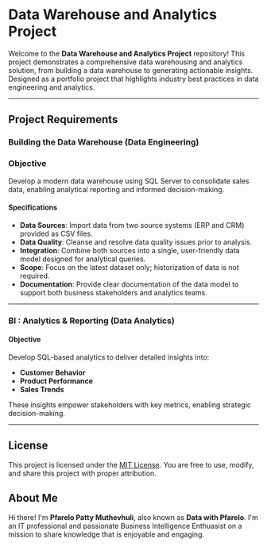 # Data Warehouse and Analytics Project 

Welcome to the **Data Warehouse and Analytics Project** repository!
This project demonstrates a comprehensive data warehousing and analytics solution, from building a data warehouse to generating actionable insights. Designed as a portfolio project that highlights industry best practices in data engineering and analytics.

---

## Project Requirements 

### Building the Data Warehouse (Data Engineering)

### Objective
Develop a modern data warehouse using SQL Server to consolidate sales data, enabling analytical reporting and informed decision-making. 

#### Specifications
- **Data Sources**: Import data from two source systems (ERP and CRM) provided as CSV files.
- **Data Quality**: Cleanse and resolve data quality issues prior to analysis.
- **Integration**: Combine both sources into a single, user-friendly data model designed for analytical queries.
- **Scope**: Focus on the latest dataset only; historization of data is not required.
- **Documentation**: Provide clear documentation of the data model to support both business stakeholders and analytics teams.

- --

### BI : Analytics & Reporting (Data Analytics) 

#### Objective
Develop SQL-based analytics to deliver detailed insights into: 
- **Customer Behavior**
- **Product Performance**
- **Sales Trends**

These insights empower stakeholders with key metrics, enabling strategic decision-making. 

---

## License 

This project is licensed under the [MIT License](license). You are free to use, modify, and share this project with proper attribution. 

## About Me 

Hi there! I'm **Pfarelo Patty Muthevhuli**, also known as **Data with Pfarelo**. I'm an IT professional and passionate Business Intelligence Enthuasist on a mission to share knowledge that is enjoyable and engaging. 
